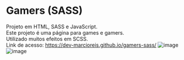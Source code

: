 # Gamers (SASS)
Projeto em HTML, SASS e JavaScript.<br>
Este projeto é uma página para games e gamers.<br>
Utilizado muitos efeitos em SCSS.<br>
Link de acesso: https://dev-marcioreis.github.io/gamers-sass/
![image](https://user-images.githubusercontent.com/122680054/220485626-a7c1259b-4e67-4ba5-811d-26015578b529.png)
![image](https://user-images.githubusercontent.com/122680054/220485684-e5abd9a0-16ba-44da-9662-32a626bb66c2.png)


